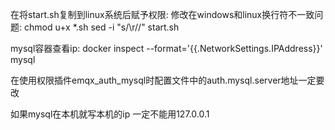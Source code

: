 在将start.sh复制到linux系统后赋予权限:
修改在windows和linux换行符不一致问题:
chmod u+x *.sh
sed -i "s/\r//" start.sh

mysql容器查看ip:
docker inspect --format='{{.NetworkSettings.IPAddress}}' mysql


在使用权限插件emqx_auth_mysql时配置文件中的auth.mysql.server地址一定要改

如果mysql在本机就写本机的ip 一定不能用127.0.0.1